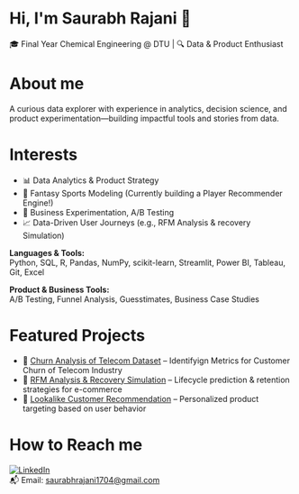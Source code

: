 # Hi, I'm Saurabh Rajani 👋  
🎓 Final Year Chemical Engineering @ DTU | 🔍 Data & Product Enthusiast

# About me
A curious data explorer with experience in analytics, decision science, and product experimentation—building impactful tools and stories from data.

# Interests
- 📊 Data Analytics & Product Strategy
- 🏏 Fantasy Sports Modeling (Currently building a Player Recommender Engine!)
- 🚀 Business Experimentation, A/B Testing
- 📈 Data-Driven User Journeys (e.g., RFM Analysis & recovery Simulation)

**Languages & Tools:**  
Python, SQL, R, Pandas, NumPy, scikit-learn, Streamlit, Power BI, Tableau, Git, Excel  

**Product & Business Tools:**  
A/B Testing, Funnel Analysis, Guesstimates, Business Case Studies

# Featured Projects
- 🚀 [Churn Analysis of Telecom Dataset](https://github.com/saurabhrajani1704/Churn-Analysis-of-Telecom-Dataset) – Identifyign Metrics for Customer Churn of Telecom Industry
- 🛒 [RFM Analysis & Recovery Simulation](https://github.com/saurabhrajani1704/RFM-Analysis-and-Recovery-Simulation) – Lifecycle prediction & retention strategies for e-commerce
- 🧮 [Lookalike Customer Recommendation](https://github.com/saurabhrajani1704/Customer-Lookalike-Recommendation) – Personalized product targeting based on user behavior

# How to Reach me 
[![LinkedIn](https://img.shields.io/badge/LinkedIn-blue?style=flat&logo=linkedin)](https://www.linkedin.com/in/saurabh-rajani-861332254/)  
📬 Email: saurabhrajani1704@gmail.com




